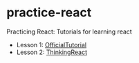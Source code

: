 # practice-react
Practicing React: Tutorials for learning react


- Lesson 1: [OfficialTutorial](http://goo.gl/39dkaX)
- Lesson 2: [ThinkingReact](http://goo.gl/W56qd1)
